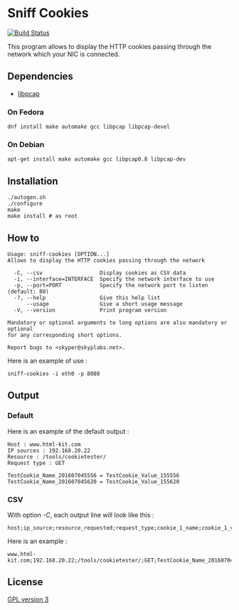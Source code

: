 # Sniff Cookies

[![Build Status](https://travis-ci.org/SkypLabs/sniff-cookies.svg)](https://travis-ci.org/SkypLabs/sniff-cookies)

This program allows to display the HTTP cookies passing through the network which your NIC is connected.

## Dependencies

 * [libpcap][1]

### On Fedora

    dnf install make automake gcc libpcap libpcap-devel

### On Debian

    apt-get install make automake gcc libpcap0.8 libpcap-dev

## Installation

    ./autogen.sh
    ./configure
    make
    make install # as root

## How to

    Usage: sniff-cookies [OPTION...]
    Allows to display the HTTP cookies passing through the network

      -C, --csv                  Display cookies as CSV data
      -i, --interface=INTERFACE  Specify the network interface to use
      -p, --port=PORT            Specify the network port to listen (default: 80)
      -?, --help                 Give this help list
          --usage                Give a short usage message
      -V, --version              Print program version

    Mandatory or optional arguments to long options are also mandatory or optional
    for any corresponding short options.

    Report bugs to <skyper@skyplabs.net>.

Here is an example of use :

    sniff-cookies -i eth0 -p 8080

## Output

### Default

Here is an example of the default output :

	Host : www.html-kit.com
	IP sources : 192.168.20.22
	Resource : /tools/cookietester/
	Request type : GET

	TestCookie_Name_201607045556 = TestCookie_Value_155556
	TestCookie_Name_201607045620 = TestCookie_Value_155620

### CSV

With option *-C*, each output line will look like this :

    host;ip_source;resource_requested;request_type;cookie_1_name;cookie_1_value;cookie_2_name;cookie_2_value;...

Here is an example :

    www.html-kit.com;192.168.20.22;/tools/cookietester/;GET;TestCookie_Name_201607045556;TestCookie_Value_155556;TestCookie_Name_201607045620;TestCookie_Value_155620

## License

[GPL version 3][2]

  [1]: http://www.tcpdump.org "Official web site of tcpdump and libpcap"
  [2]: https://www.gnu.org/licenses/gpl.txt "GPL version 3"
